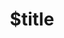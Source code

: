 ---
title: $title
second_title: Справочник по API GroupDocs.Signature для .NET
description: $description
type: docs
weight: $weight
url: /ru/net/$ref/
---